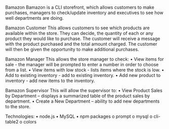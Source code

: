 ﻿Bamazon
Bamazon is a CLI storefront, which allows customers to make purchases, managers to check/update inventory and executives to see how well departments are doing.

Bamazon Customer
This allows customers to see which products are available within the store. They can decide, the quantity of each or any product they would like to purchase. The customer will receive a message with the product purchased and the total amount charged. The customer will then be given the opportunity to make additional purchases.

Bamazon Manager
This allows the store manager to check:
    •	View items for sale - the manager will be prompted to enter a number in order to choose from a list. 
    •	View items with low stock - lists items where the stock is low.
    •	Add to existing inventory - add to existing inventory.
    •	Add new product to inventory - add new items to the inventory.

Bamazon Supervisor
This will allow the supervisor to:
    •	View Product Sales by Department – displays a summarized table of the product sales by department.
    •	Create a New Department – ability to add new departments to the store.

Technologies:
    •	node.js
    •	MySQL
    •	npm packages
      o	prompt
      o	mysql
      o	cli-table2
      o	colors

